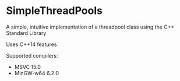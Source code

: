 # SimpleThreadPools
A simple, intuitive implementation of a threadpool class using the C++ Standard Library

Uses C++14 features

Supported compilers:  
- MSVC 15.0
- MinGW-w64 6.2.0
